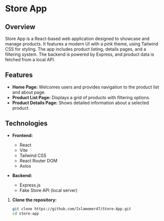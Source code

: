 # Store App

## Overview

Store App is a React-based web application designed to showcase and manage products. It features a modern UI with a pink theme, using Tailwind CSS for styling. The app includes product listing, details pages, and a filtering system. The backend is powered by Express, and product data is fetched from a local API.

## Features

- **Home Page:** Welcomes users and provides navigation to the product list and about page.
- **Product List Page:** Displays a grid of products with filtering options.
- **Product Details Page:** Shows detailed information about a selected product.


## Technologies

- **Frontend:**
  - React
  - Vite
  - Tailwind CSS
  - React Router DOM
  - Axios

- **Backend:**
  - Express.js
  - Fake Store API (local server)


1. **Clone the repository:**

   ```bash
   git clone https://github.com/Islamomer47/Store-App.git
   cd store-app
